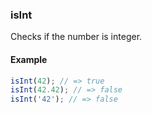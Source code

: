 ### isInt

Checks if the number is integer.

#### Example

```js
isInt(42); // => true
isInt(42.42); // => false
isInt('42'); // => false
```